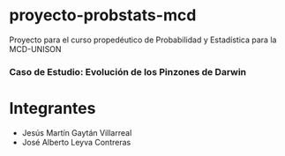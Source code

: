 # proyecto-probstats-mcd
Proyecto para el curso propedéutico de Probabilidad y Estadística para la MCD-UNISON

### Caso de Estudio: Evolución de los Pinzones de Darwin

# Integrantes
- Jesús Martín Gaytán Villarreal
- José Alberto Leyva Contreras
